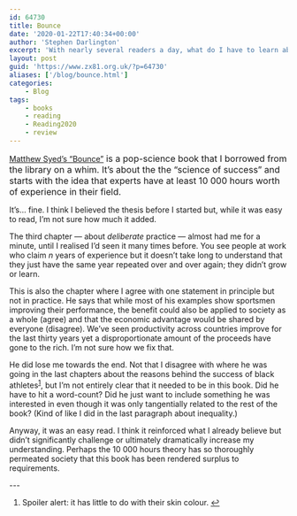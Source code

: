 ```yaml
---
id: 64730
title: Bounce
date: '2020-01-22T17:40:34+00:00'
author: 'Stephen Darlington'
excerpt: 'With nearly several readers a day, what do I have to learn about success? I find out in this book.'
layout: post
guid: 'https://www.zx81.org.uk/?p=64730'
aliases: ['/blog/bounce.html']
categories:
    - Blog
tags:
    - books
    - reading
    - Reading2020
    - review
---
```


[Matthew Syed’s “Bounce”](https://amzn.to/2FM5Z71)<span style="color: var(--color-text); font-size: 16px; font-weight: 400;"> is a pop-science book that I borrowed from the library on a whim. It’s about the the “science of success” and starts with the idea that experts have at </span><span style="color: var(--color-text); font-size: 16px; font-weight: 400;">least 10 000 hours worth of experience in their field.</span>

It’s… fine. I think I believed the thesis before I started but, while it was easy to read, I’m not sure how much it added.

The third chapter — about *deliberate* practice — almost had me for a minute, until I realised I’d seen it many times before. You see people at work who claim *n* years of experience but it doesn’t take long to understand that they just have the same year repeated over and over again; they didn’t grow or learn.

This is also the chapter where I agree with one statement in principle but not in practice. He says that while most of his examples show sportsmen improving their performance, the benefit could also be applied to society as a whole (agree) and that the economic advantage would be shared by everyone (disagree). We’ve seen productivity across countries improve for the last thirty years yet a disproportionate amount of the proceeds have gone to the rich. I’m not sure how we fix that.

He did lose me towards the end. Not that I disagree with where he was going in the last chapters about the reasons behind the success of black athletes<sup>[1](#fn1-13251 "see footnote")</sup>, but I’m not entirely clear that it needed to be in this book. Did he have to hit a word-count? Did he just want to include something he was interested in even though it was only tangentially related to the rest of the book? (Kind of like I did in the last paragraph about inequality.)

Anyway, it was an easy read. I think it reinforced what I already believe but didn’t significantly challenge or ultimately dramatically increase my understanding. Perhaps the 10 000 hours theory has so thoroughly permeated society that this book has been rendered surplus to requirements.

<div class="footnotes">---

1. Spoiler alert: it has little to do with their skin colour. [↩︎](#fnr1-13251 "return to article")

</div>